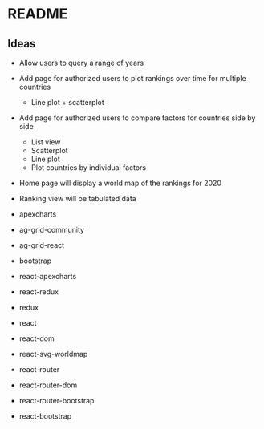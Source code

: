 # README

## Ideas
- Allow users to query a range of years
- Add page for authorized users to plot rankings over time for multiple countries
  - Line plot + scatterplot
- Add page for authorized users to compare factors for countries side by side
  - List view
  - Scatterplot
  - Line plot
  - Plot countries by individual factors
 
- Home page will display a world map of the rankings for 2020
- Ranking view will be tabulated data

- apexcharts
- ag-grid-community
- ag-grid-react
- bootstrap
- react-apexcharts
- react-redux
- redux
- react
- react-dom
- react-svg-worldmap
- react-router
- react-router-dom
- react-router-bootstrap
- react-bootstrap
